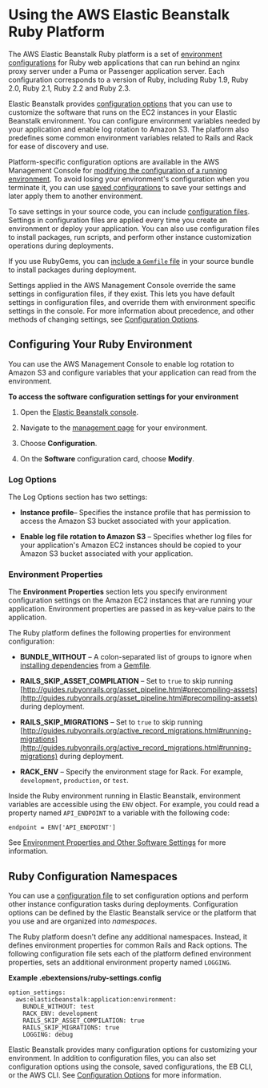 # Using the AWS Elastic Beanstalk Ruby Platform<a name="create_deploy_Ruby.container"></a>

The AWS Elastic Beanstalk Ruby platform is a set of [environment configurations](concepts.platforms.md#concepts.platforms.ruby) for Ruby web applications that can run behind an nginx proxy server under a Puma or Passenger application server\. Each configuration corresponds to a version of Ruby, including Ruby 1\.9, Ruby 2\.0, Ruby 2\.1, Ruby 2\.2 and Ruby 2\.3\.

Elastic Beanstalk provides [configuration options](command-options.md) that you can use to customize the software that runs on the EC2 instances in your Elastic Beanstalk environment\. You can configure environment variables needed by your application and enable log rotation to Amazon S3\. The platform also predefines some common environment variables related to Rails and Rack for ease of discovery and use\.

Platform\-specific configuration options are available in the AWS Management Console for [modifying the configuration of a running environment](environment-configuration-methods-after.md)\. To avoid losing your environment's configuration when you terminate it, you can use [saved configurations](environment-configuration-savedconfig.md) to save your settings and later apply them to another environment\.

To save settings in your source code, you can include [configuration files](ebextensions.md)\. Settings in configuration files are applied every time you create an environment or deploy your application\. You can also use configuration files to install packages, run scripts, and perform other instance customization operations during deployments\.

If you use RubyGems, you can [include a `Gemfile` file](ruby-platform-gemfile.md) in your source bundle to install packages during deployment\.

Settings applied in the AWS Management Console override the same settings in configuration files, if they exist\. This lets you have default settings in configuration files, and override them with environment specific settings in the console\. For more information about precedence, and other methods of changing settings, see [Configuration Options](command-options.md)\.

## Configuring Your Ruby Environment<a name="create-deploy_Ruby.container.CON"></a>

You can use the AWS Management Console to enable log rotation to Amazon S3 and configure variables that your application can read from the environment\.

**To access the software configuration settings for your environment**

1. Open the [Elastic Beanstalk console](https://console.aws.amazon.com/elasticbeanstalk)\.

1. Navigate to the [management page](environments-console.md) for your environment\.

1. Choose **Configuration**\.

1. On the **Software** configuration card, choose **Modify**\.

### Log Options<a name="create_deploy_Ruby.container.console.logoptions"></a>

The Log Options section has two settings:

+ **Instance profile**– Specifies the instance profile that has permission to access the Amazon S3 bucket associated with your application\.

+ **Enable log file rotation to Amazon S3** – Specifies whether log files for your application's Amazon EC2 instances should be copied to your Amazon S3 bucket associated with your application\.

### Environment Properties<a name="create_deploy_Ruby.env.console.ruby.envprops"></a>

The **Environment Properties** section lets you specify environment configuration settings on the Amazon EC2 instances that are running your application\. Environment properties are passed in as key\-value pairs to the application\.

The Ruby platform defines the following properties for environment configuration:

+  **BUNDLE\_WITHOUT** – A colon\-separated list of groups to ignore when [installing dependencies](http://bundler.io/bundle_install.html) from a [Gemfile](http://bundler.io/v1.15/man/gemfile.5.html)\.

+  **RAILS\_SKIP\_ASSET\_COMPILATION** – Set to `true` to skip running [http://guides.rubyonrails.org/asset_pipeline.html#precompiling-assets](http://guides.rubyonrails.org/asset_pipeline.html#precompiling-assets) during deployment\.

+  **RAILS\_SKIP\_MIGRATIONS** – Set to `true` to skip running [http://guides.rubyonrails.org/active_record_migrations.html#running-migrations](http://guides.rubyonrails.org/active_record_migrations.html#running-migrations) during deployment\.

+  **RACK\_ENV** – Specify the environment stage for Rack\. For example, `development`, `production`, or `test`\.

Inside the Ruby environment running in Elastic Beanstalk, environment variables are accessible using the `ENV` object\. For example, you could read a property named `API_ENDPOINT` to a variable with the following code:

```
endpoint = ENV['API_ENDPOINT']
```

See [Environment Properties and Other Software Settings](environments-cfg-softwaresettings.md) for more information\.

## Ruby Configuration Namespaces<a name="ruby-namespaces"></a>

You can use a [configuration file](ebextensions.md) to set configuration options and perform other instance configuration tasks during deployments\. Configuration options can be defined by the Elastic Beanstalk service or the platform that you use and are organized into *namespaces*\.

The Ruby platform doesn't define any additional namespaces\. Instead, it defines environment properties for common Rails and Rack options\. The following configuration file sets each of the platform defined environment properties, sets an additional environment property named `LOGGING`\.

**Example \.ebextensions/ruby\-settings\.config**  

```
option_settings:
  aws:elasticbeanstalk:application:environment: 
    BUNDLE_WITHOUT: test
    RACK_ENV: development
    RAILS_SKIP_ASSET_COMPILATION: true
    RAILS_SKIP_MIGRATIONS: true
    LOGGING: debug
```

Elastic Beanstalk provides many configuration options for customizing your environment\. In addition to configuration files, you can also set configuration options using the console, saved configurations, the EB CLI, or the AWS CLI\. See [Configuration Options](command-options.md) for more information\.